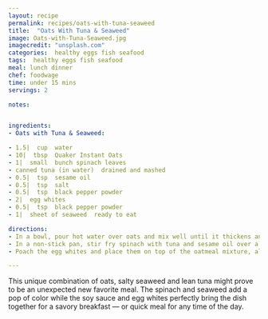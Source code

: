 ```yaml
---
layout: recipe
permalink: recipes/oats-with-tuna-seaweed
title:  "Oats With Tuna & Seaweed"
image: Oats-with-Tuna-Seaweed.jpg
imagecredit: "unsplash.com"
categories:  healthy eggs fish seafood
tags:  healthy eggs fish seafood
meal: lunch dinner
chef: foodwage
time: under 15 mins
servings: 2

notes:


ingredients:
- Oats with Tuna & Seaweed:

- 1.5|  cup  water
- 10|  tbsp  Quaker Instant Oats
- 1|  small  bunch spinach leaves
- canned tuna (in water)  drained and mashed
- 0.5|  tsp  sesame oil
- 0.5|  tsp  salt
- 0.5|  tsp  black pepper powder
- 2|  egg whites
- 0.5|  tsp  black pepper powder
- 1|  sheet of seaweed  ready to eat

directions:
- In a bowl, pour hot water over oats and mix well until it thickens and is cooked. Set aside.
- In a non-stick pan, stir fry spinach with tuna and sesame oil over a medium flame. When the spinach is fully cooked, add salt and pepper. Mix well and pour the mixture into the cooked oats.
- Poach the egg whites and place them on top of the oatmeal mixture, along with the soy sauce and seaweed. Divide into two bowls and serve immediately.

---
```


This unique combination of oats, salty seaweed and lean tuna might prove to be an unexpected new favorite meal. The spinach and seaweed add a pop of color while the soy sauce and egg whites perfectly bring the dish together for a savory breakfast — or quick meal for any time of the day.